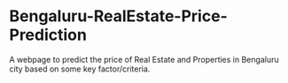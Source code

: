 # Bengaluru-RealEstate-Price-Prediction
A webpage to predict the price of Real Estate and Properties in Bengaluru city based on some key factor/criteria.
